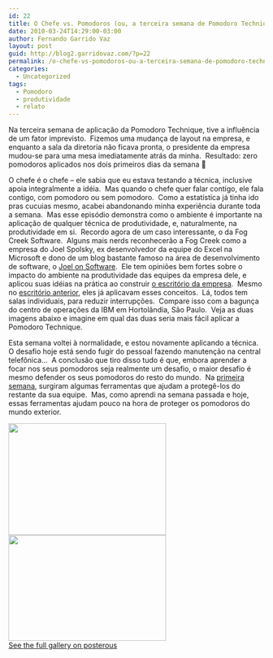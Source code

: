 ```yaml
---
id: 22
title: O Chefe vs. Pomodoros (ou, a terceira semana de Pomodoro Technique)
date: 2010-03-24T14:29:00-03:00
author: Fernando Garrido Vaz
layout: post
guid: http://blog2.garridovaz.com/?p=22
permalink: /o-chefe-vs-pomodoros-ou-a-terceira-semana-de-pomodoro-technique/
categories:
  - Uncategorized
tags:
  - Pomodoro
  - produtividade
  - relato
---
```

<!--:en-->

<div class="WordSection1">
  <p>
    Na terceira semana de aplica&ccedil;&atilde;o da Pomodoro Technique, tive a influ&ecirc;ncia de um fator imprevisto.&nbsp; Fizemos uma mudan&ccedil;a de layout na empresa, e enquanto a sala da diretoria n&atilde;o ficava pronta, o presidente da empresa mudou-se para uma mesa imediatamente atr&aacute;s da minha.&nbsp; Resultado: zero pomodoros aplicados nos dois primeiros dias da semana 🙂
  </p>
  
  <p>
    O chefe &eacute; o chefe &ndash; ele sabia que eu estava testando a t&eacute;cnica, inclusive apoia integralmente a id&eacute;ia.&nbsp; Mas quando o chefe quer falar contigo, ele fala contigo, com pomodoro ou sem pomodoro.&nbsp; Como a estat&iacute;stica j&aacute; tinha ido pras cucuias mesmo, acabei abandonando minha experi&ecirc;ncia durante toda a semana.&nbsp; Mas esse epis&oacute;dio demonstra como o ambiente &eacute; importante na aplica&ccedil;&atilde;o de qualquer t&eacute;cnica de produtividade, e, naturalmente, na produtividade em si.&nbsp; Recordo agora de um caso interessante, o da Fog Creek Software.&nbsp; Alguns mais nerds reconhecer&atilde;o a Fog Creek como a empresa do Joel Spolsky, ex desenvolvedor da equipe do Excel na Microsoft e dono de um blog bastante famoso na &aacute;rea de desenvolvimento de software, o <a href="http://joelonsoftware.com/">Joel on Software</a>.&nbsp; Ele tem opini&otilde;es bem fortes sobre o impacto do ambiente na produtividade das equipes da empresa dele, e aplicou suas id&eacute;ias na pr&aacute;tica ao construir <a href="http://joelonsoftware.com/items/2008/12/29.html">o escrit&oacute;rio da empresa</a>.&nbsp; Mesmo no <a href="http://joelonsoftware.com/articles/BionicOffice.html">escrit&oacute;rio anterior</a>, eles j&aacute; aplicavam esses conceitos.&nbsp; L&aacute;, todos tem salas individuais, para reduzir interrup&ccedil;&otilde;es.&nbsp; Compare isso com a bagun&ccedil;a do centro de opera&ccedil;&otilde;es da IBM em Hortol&acirc;ndia, S&atilde;o Paulo.&nbsp; Veja as duas imagens abaixo e imagine em qual das duas seria mais f&aacute;cil aplicar a Pomodoro Technique.
  </p>
  
  <p>
    <!&#8211;more&#8211;>
  </p>
  
  <p>
    Esta semana voltei &agrave; normalidade, e estou novamente aplicando a t&eacute;cnica.&nbsp; O desafio hoje est&aacute; sendo fugir do pessoal fazendo manuten&ccedil;&atilde;o na central telef&ocirc;nica&#8230;&nbsp; A conclus&atilde;o que tiro disso tudo &eacute; que, embora aprender a focar nos seus pomodoros seja realmente um desafio, o maior desafio &eacute; mesmo defender os seus pomodoros do resto do mundo.&nbsp; Na <a href="http://blog.garridovaz.com/uma-semana-de-pomodoro-technique">primeira semana</a>, surgiram algumas ferramentas que ajudam a proteg&ecirc;-los do restante da sua equipe.&nbsp; Mas, como aprendi na semana passada e hoje, essas ferramentas ajudam pouco na hora de proteger os pomodoros do mundo exterior.
  </p>
</div>

<img src="https://i2.wp.com/blog.garridovaz.com/wp-content/uploads/2010/03/image0011-300x212.png?resize=310%2C220" width="310" height="220" data-recalc-dims="1" />  
<img src="https://i1.wp.com/blog.garridovaz.com/wp-content/uploads/2010/03/image0031-300x201.jpg?resize=310%2C208" width="310" height="208" data-recalc-dims="1" /> 

<div>
  <a href='http://garrido.posterous.com/o-chefe-vs-pomodoros-ou-a-terceira-semana-de'>See the full gallery on posterous</a>
</div></p> 

<!--:-->